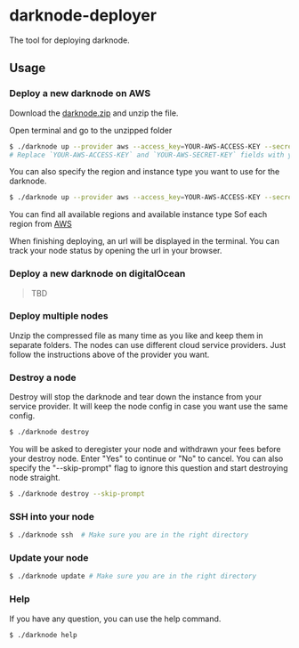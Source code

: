 # darknode-deployer
The tool for deploying darknode. 

## Usage 

### Deploy a new darknode on AWS

Download the [darknode.zip](https://republicprotocol.com) and unzip the file.

Open terminal and go to the unzipped folder

```bash
$ ./darknode up --provider aws --access_key=YOUR-AWS-ACCESS-KEY --secret_key=YOUR-AWS-SECRET-KEY
# Replace `YOUR-AWS-ACCESS-KEY` and `YOUR-AWS-SECRET-KEY` fields with your actual AWS access key and secret key.
``` 
You can also specify the region and instance type you want to use for the darknode.

```bash
$ ./darknode up --provider aws --access_key=YOUR-AWS-ACCESS-KEY --secret_key=YOUR-AWS-SECRET-KEY --region=eu-west-1 --instance=t2.small
``` 

You can find all available regions and available instance type Sof each region from [AWS](https://docs.aws.amazon.com/AmazonRDS/latest/UserGuide/Concepts.RegionsAndAvailabilityZones.html)

When finishing deploying, an url will be displayed in the terminal. You can track your node status by opening the url in your browser.


### Deploy a new darknode on digitalOcean

> TBD

### Deploy multiple nodes 

Unzip the compressed file as many time as you like and keep them in separate folders.
The nodes can use different cloud service providers. Just follow the instructions above 
of the provider you want. 

### Destroy a node

Destroy will stop the darknode and tear down the instance from your service provider.
It will keep the node config in case you want use the same config.

```bash
$ ./darknode destroy
``` 

You will be asked to deregister your node and withdrawn your fees before your destroy node.
Enter "Yes" to continue or "No" to cancel.
You can also specify the "--skip-prompt" flag to ignore this question and start destroying node straight.

```bash
$ ./darknode destroy --skip-prompt
``` 

### SSH into your node

```bash
$ ./darknode ssh  # Make sure you are in the right directory
``` 

### Update your node 

```bash
$ ./darknode update # Make sure you are in the right directory
``` 

### Help 

If you have any question, you can use the help command.

```bash
$ ./darknode help
``` 

